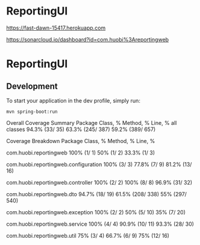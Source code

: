 # ReportingUl

https://fast-dawn-15417.herokuapp.com

https://sonarcloud.io/dashboard?id=com.huobi%3Areportingweb

# ReportingUl

## Development

To start your application in the dev profile, simply run:

    mvn spring-boot:run

Overall Coverage Summary
Package	Class, %	Method, %	Line, %
all classes	94.3% (33/ 35)	63.3% (245/ 387)	59.2% (389/ 657)

Coverage Breakdown
Package	Class, %	Method, %	Line, %

com.huobi.reportingweb	100% (1/ 1)	50% (1/ 2)	33.3% (1/ 3)

com.huobi.reportingweb.configuration	100% (3/ 3)	77.8% (7/ 9)	81.2% (13/ 16)

com.huobi.reportingweb.controller	100% (2/ 2)	100% (8/ 8)	96.9% (31/ 32)

com.huobi.reportingweb.dto	94.7% (18/ 19)	61.5% (208/ 338)	55% (297/ 540)

com.huobi.reportingweb.exception	100% (2/ 2)	50% (5/ 10)	35% (7/ 20)

com.huobi.reportingweb.service	100% (4/ 4)	90.9% (10/ 11)	93.3% (28/ 30)

com.huobi.reportingweb.util	75% (3/ 4)	66.7% (6/ 9)	75% (12/ 16)


